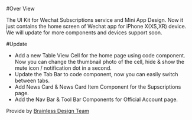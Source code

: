 #Over View

The UI Kit for Wechat Subscriptions service and Mini App Design.
Now it just contains the home screen of Wechat app for iPhone X(XS,XR) device.
We will update for more components and devices support soon.

#Update

- Add a new Table View Cell for the home page using code component. Now you can change the thumbnail photo of the cell, hide & show the mute icon / notification dot in a second. 
- Update the Tab Bar to code component, now you can easily switch between tabs.
- Add News Card & News Card Item Component for the Supscriptions page.
- Add the Nav Bar & Tool Bar Components for Official Account page.

Provide by [Brainless Design Team](https://brainless.io/)
